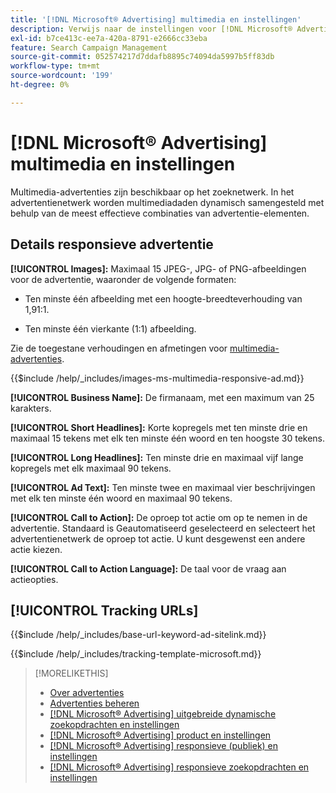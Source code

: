 ```yaml
---
title: '[!DNL Microsoft® Advertising] multimedia en instellingen'
description: Verwijs naar de instellingen voor [!DNL Microsoft® Advertising] multimediadagen.
exl-id: b7ce413c-ee7a-420a-8791-e2666cc33eba
feature: Search Campaign Management
source-git-commit: 052574217d7ddafb8895c74094da5997b5ff83db
workflow-type: tm+mt
source-wordcount: '199'
ht-degree: 0%

---
```


# [!DNL Microsoft® Advertising] multimedia en instellingen

Multimedia-advertenties zijn beschikbaar op het zoeknetwerk. In het advertentienetwerk worden multimediadaden dynamisch samengesteld met behulp van de meest effectieve combinaties van advertentie-elementen.

## Details responsieve advertentie

**[!UICONTROL Images]:** Maximaal 15 JPEG-, JPG- of PNG-afbeeldingen voor de advertentie, waaronder de volgende formaten:

* Ten minste één afbeelding met een hoogte-breedteverhouding van 1,91:1.

* Ten minste één vierkante (1:1) afbeelding.

Zie de toegestane verhoudingen en afmetingen voor [multimedia-advertenties](https://help.ads.microsoft.com/#apex/ads/en/60107/0).

<!-- Instructions -->

{{$include /help/_includes/images-ms-multimedia-responsive-ad.md}}

**[!UICONTROL Business Name]:** De firmanaam, met een maximum van 25 karakters.

**[!UICONTROL Short Headlines]:** Korte kopregels met ten minste drie en maximaal 15 tekens met elk ten minste één woord en ten hoogste 30 tekens.

**[!UICONTROL Long Headlines]:** Ten minste drie en maximaal vijf lange kopregels met elk maximaal 90 tekens.

**[!UICONTROL Ad Text]:** Ten minste twee en maximaal vier beschrijvingen met elk ten minste één woord en maximaal 90 tekens.

**[!UICONTROL Call to Action]:** De oproep tot actie om op te nemen in de advertentie. Standaard is Geautomatiseerd geselecteerd en selecteert het advertentienetwerk de oproep tot actie. U kunt desgewenst een andere actie kiezen.

**[!UICONTROL Call to Action Language]:** De taal voor de vraag aan actieopties.

## [!UICONTROL Tracking URLs]

<!-- **[!UICONTROL Base URl]:** -->

{{$include /help/_includes/base-url-keyword-ad-sitelink.md}}

<!-- **[!UICONTROL Tracking Template]:** -->

{{$include /help/_includes/tracking-template-microsoft.md}}

>[!MORELIKETHIS]
>
>* [Over advertenties](ad-about.md)
>* [Advertenties beheren](ad-manage.md)
>* [[!DNL Microsoft® Advertising] uitgebreide dynamische zoekopdrachten en instellingen](ad-settings-microsoft-dsa.md)
>* [[!DNL Microsoft® Advertising] product en instellingen](ad-settings-microsoft-product.md)
>* [[!DNL Microsoft® Advertising] responsieve (publiek) en instellingen](ad-settings-microsoft-responsive.md)
>* [[!DNL Microsoft® Advertising] responsieve zoekopdrachten en instellingen](ad-settings-microsoft-rsa.md)
